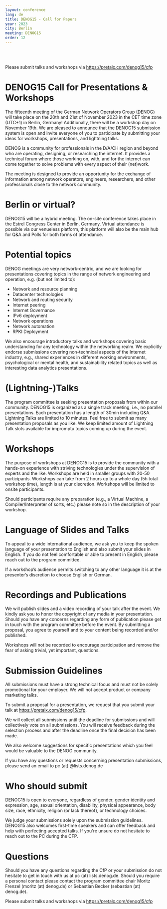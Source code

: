 ```yaml
---
layout: conference
lang: de
title: DENOG15 - Call for Papers
year: 2023
city: Berlin
meeting: DENOG15
order: 12
---
```


<br />

<br />

Please submit talks and workshops via <a href="https://pretalx.com/denog15/cfp">https://pretalx.com/denog15/cfp</a>

# DENOG15 Call for Presentations & Workshops

The fifteenth meeting of the German Network Operators Group (DENOG) will take place on the 20th and 21st of November 2023 in the CET time zone (UTC+1) in Berlin, Germany!  Additionally, there will be a workshop day on November 19th.
We are pleased to announce that the DENOG15 submission system is open and invite everyone of you to participate by submitting your ideas for workshops, presentations, and lightning talks.

DENOG is a community for professionals in the D/A/CH region and beyond who are operating, designing, or researching the internet. It provides a technical forum where those working on, with, and for the internet can come together to solve problems with every aspect of their (net)work.

The meeting is designed to provide an opportunity for the exchange of information among network operators, engineers, researchers, and other professionals close to the network community.

# Berlin or virtual?

DENOG15 will be a hybrid meeting. The on-site conference takes place  in the Estrel Congress Center in Berlin, Germany. Virtual attendance is possible via our venueless platform, this platform will also be the main hub for Q&A and Polls for both forms of attendance.

# Potential topics

DENOG meetings are very network-centric, and we are looking for presentations covering topics in the range of network engineering and operation, e.g. (but not limited to):

- Network and resource planning
- Datacenter technologies
- Network and routing security
- Internet peering
- Internet Governance
- IPv6 deployment
- Network operations
- Network automation
- RPKI Deployment

We also encourage introductory talks and workshops covering basic understanding for any technology within the networking realm. We explicitly endorse submissions covering non-technical aspects of the Internet industry, e.g., shared experiences in different working environments, psychological or mental health, and sustainability related topics as well as interesting data analytics presentations.

# (Lightning-)Talks

The program committee is seeking presentation proposals from within our community. DENOG15 is organized as a single track meeting, i.e., no parallel presentations. Each presentation has a length of 30min including Q&A. Lightning Talks are limited to 10 minutes.
Feel free to submit as many presentation proposals as you like. We keep limited amount of Lightning Talk slots available for impromptu topics coming up during the event.

# Workshops

The purpose of workshops at DENOG15 is to provide the community with a hands-on experience with striving technologies under the supervision of experts and the like. Workshops are held in smaller groups with 20-50 participants.
Workshops can take from 2 hours up to a whole day (5h total workshop time), length is at your discretion. Workshops will be limited to onsite participants.

Should participants require any preparation (e.g., a Virtual Machine, a Compiler/Interpreter of sorts, etc.) please note so in the description of your workshop.

# Language of Slides and Talks

To appeal to a wide international audience, we ask you to keep the spoken language of your presentation to English and also submit your slides in English. If you do not feel comfortable or able to present in English, please reach out to the program committee.

If a workshop’s audience permits switching to any other language it is at the presenter’s discretion to choose English or German.

# Recordings and Publications

We will publish slides and a video recording of your talk after the event. We kindly ask you to honor the copyright of any media in your presentation. Should you have any concerns regarding any form of publication please get in touch with the program committee before the event. By submitting a proposal, you agree to yourself and to your content being recorded and/or published.

Workshops will not be recorded to encourage participation and remove the fear of asking trivial, yet important, questions.

# Submission Guidelines

All submissions must have a strong technical focus and must not be solely promotional for your employer. We will not accept product or company marketing talks.

To submit a proposal for a presentation, we request that you submit your talk at <a href="https://pretalx.com/denog15/cfp">https://pretalx.com/denog15/cfp</a>.

We will collect all submissions until the deadline for submissions and will collectively vote on all submissions. You will receive feedback during the selection process and after the deadline once the final decision has been made.

We also welcome suggestions for specific presentations which you feel would be valuable to the DENOG community.

If you have any questions or requests concerning presentation submissions, please send an email to pc (at) @lists.denog.de

# Who should submit

DENOG15 is open to everyone, regardless of gender, gender identity and expression, age, sexual orientation, disability, physical appearance, body size, race, ethnicity, religion (or lack thereof), or technology choices.

We judge your submissions solely upon the submission guidelines.
DENOG15 also welcomes first-time speakers and can offer feedback and help with perfecting accepted talks. If you're unsure do not hesitate to reach out to the PC during the CFP.

# Questions

Should you have any questions regarding the CfP or your submission do not hesitate to get in touch with us at pc (at) lists.denog.de.
Should you require a personal contact please contact the program committee chair Moritz Frenzel (moritz (at) denog.de) or Sebastian Becker (sebastian (at) denog.de).


Please submit talks and workshops via <a href="https://pretalx.com/denog15/cfp">https://pretalx.com/denog15/cfp</a>
